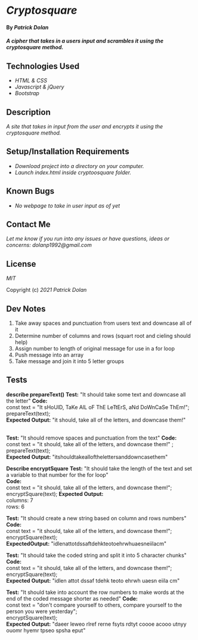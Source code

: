 # _Cryptosquare_

#### By _**Patrick Dolan**_

#### _A cipher that takes in a users input and scrambles it using the cryptosquare method._

## Technologies Used

* _HTML & CSS_
* _Javascript & jQuery_
* _Bootstrap_

## Description

_A site that takes in input from the user and encrypts it using the cryptosquare method._

## Setup/Installation Requirements

* _Download project into a directory on your computer._
* _Launch index.html inside cryptoosquare folder._


## Known Bugs

* _No webpage to take in user input as of yet_

## Contact Me

_Let me know if you run into any issues or have questions, ideas or concerns:_
_dolanp1992@gmail.com_

## License

_MIT_

Copyright (c) _2021_ _Patrick Dolan_  

## Dev Notes  

1. Take away spaces and punctuation from users text and downcase all of it 
2. Determine number of columns and rows (squart root and cieling should help)
3. Assign number to length of original message for use in a for loop
4. Push message into an array
5. Take message and join it into 5 letter groups 

## Tests  

**describe prepareText()**
**Test:** "It should take some text and downcase all the letter"
**Code:**  
const text = "It sHoUlD, TaKe AlL oF ThE LeTtErS, aNd DoWnCaSe ThEm!";  
prepareText(text);  
**Expected Output:** "it should, take all of the letters, and downcase them!"  
<br>

**Test:** "It should remove spaces and punctuation from the text"
**Code:**  
const text = "it should, take all of the letters, and downcase them!"  ;
prepareText(text);  
**Expected Output:** "itshouldtakeallofthelettersanddowncasethem"  

**Describe encryptSquare**
**Test:** "It should take the length of the text and set a variable to that number for the for loop"  
**Code:**  
const text = "it should, take all of the letters, and downcase them!";
encryptSquare(text);
**Expected Output:**  
columns: 7  
rows: 6  

**Test:** "It should create a new string based on column and rows numbers"
**Code:**  
const text = "it should, take all of the letters, and downcase them!";  
encryptSquare(text);  
**ExpectedOutput:** "idlenattotdssaftdehkteotoehrwhuaesneiilacm"  

**Test:** "It should take the coded string and split it into 5 character chunks"  
**Code:**  
const text = "it should, take all of the letters, and downcase them!";  
encryptSquare(text);  
**Expected Output:** "idlen attot dssaf tdehk teoto ehrwh uaesn eiila cm"

**Test:** "It should take into account the row numbers to make words at the end of the coded message shorter as needed"
**Code:**  
const text = "don't compare yourself to others, compare yourself to the person you were yesterday";  
encryptSquare(text);  
**Expected Output:** "daeer leweo rlref rerne fsyts rdtyt coooe acooo utnyy ouomr hyemr tpseo spsha eput"  